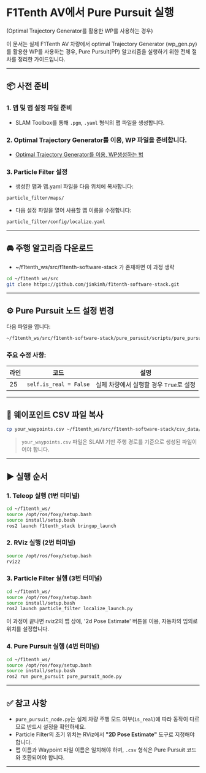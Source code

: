 # F1Tenth AV에서 Pure Pursuit 실행 
(Optimal Trajectory Generator를 활용한 WP를 사용하는 경우)

이 문서는 실제 F1Tenth AV 차량에서 optimal Trajectory Generator (wp_gen.py)를 활용한 WP를 사용하는 경우, Pure Pursuit(PP) 알고리즘을 실행하기 위한 전체 절차를 정리한 가이드입니다.

---

## 📦 사전 준비

### 1. 맵 및 맵 설정 파일 준비

- SLAM Toolbox를 통해 `.pgm`, `.yaml` 형식의 맵 파일을 생성합니다.
  
### 2. Optimal Trajectory Generator를 이용, WP 파일을 준비합니다.
- [Optimal Trajectory Generator를 이용, WP생성하는 법](https://example.com)

### 3. Particle Filter 설정

- 생성한 맵과 맵.yaml 파일을 다음 위치에 복사합니다:

```text
particle_filter/maps/
````

* 다음 설정 파일을 열어 사용할 맵 이름을 수정합니다:

```bash
particle_filter/config/localize.yaml
```

---

## 🚘 주행 알고리즘 다운로드
* ~/f1tenth_ws/src/f1tenth-software-stack 가 존재하면 이 과정 생략
```bash
cd ~/f1tenth_ws/src
git clone https://github.com/jinkimh/f1tenth-software-stack.git
```

---

## ⚙️ Pure Pursuit 노드 설정 변경

다음 파일을 엽니다:

```bash
~/f1tenth_ws/src/f1tenth-software-stack/pure_pursuit/scripts/pure_pursuit_node.py
```

### 주요 수정 사항:

| 라인 | 코드                                                                                   | 설명                           |
| -- | ------------------------------------------------------------------------------------ | ---------------------------- |
| 25 | `self.is_real = False`                                                                | 실제 차량에서 실행할 경우 `True`로 설정    |
---

## 📁 웨이포인트 CSV 파일 복사

```bash
cp your_waypoints.csv ~/f1tenth_ws/src/f1tenth-software-stack/csv_data/
```

> `your_waypoints.csv` 파일은 SLAM 기반 주행 경로를 기준으로 생성된 파일이어야 합니다.

---

## ▶️ 실행 순서

### 1. Teleop 실행 (1번 터미널)

```bash
cd ~/f1tenth_ws/
source /opt/ros/foxy/setup.bash
source install/setup.bash
ros2 launch f1tenth_stack bringup_launch
```

### 2. RViz 실행 (2번 터미널)

```bash
source /opt/ros/foxy/setup.bash
rviz2
```

### 3. Particle Filter 실행 (3번 터미널)

```bash
cd ~/f1tenth_ws/
source /opt/ros/foxy/setup.bash
source install/setup.bash
ros2 launch particle_filter localize_launch.py
```
이 과정이 끝나면 rviz2의 맵 상에, '2d Pose Estimate' 버튼을 이용, 자동차의 임의로 위치를 설정합니다. 

### 4. Pure Pursuit 실행 (4번 터미널)

```bash
cd ~/f1tenth_ws/
source /opt/ros/foxy/setup.bash
source install/setup.bash
ros2 run pure_pursuit pure_pursuit_node.py
```

---

## ✅ 참고 사항

* `pure_pursuit_node.py`는 실제 차량 주행 모드 여부(`is_real`)에 따라 동작이 다르므로 반드시 설정을 확인하세요.
* Particle Filter의 초기 위치는 RViz에서 **"2D Pose Estimate"** 도구로 지정해야 합니다.
* 맵 이름과 Waypoint 파일 이름은 일치해야 하며, `.csv` 형식은 Pure Pursuit 코드와 호환되어야 합니다.

---
